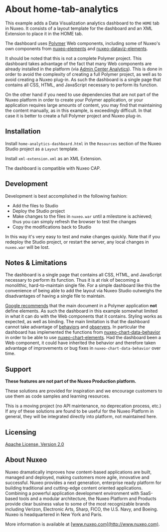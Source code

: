 # About **home-tab-analytics**

This example adds a Data Visualization analytics dashboard to the `HOME` tab in Nuxeo. It consists of a layout template for the dashboard and an XML Extension to place it in the HOME tab.

The dashboard uses [Polymer](https://www.polymer-project.org/1.0/) Web components, including some of Nuxeo's own components from [nuxeo-elements](https://doc.nuxeo.com/display/NXDOC/Nuxeo+Elements) and [nuxeo-dataviz-elements](https://doc.nuxeo.com/display/NXDOC/Data+Visualization).

It should be noted that this is not a complete Polymer project. This dashboard takes advantage of the fact that many Web components are already installed in the platform (via [Admin Center Analytics](https://github.com/nuxeo/nuxeo/tree/master/nuxeo-features/nuxeo-admin-center/nuxeo-admin-center-analytics)). This is done in order to avoid the complexity of creating a full Polymer project, as well as to avoid creating a Nuxeo plug-in. As such the dashboard is a single page that contains all CSS, HTML, and JavaScript necessary to perform its function.

On the other hand if you need to use dependencies that are not part of the Nuxeo platform in order to create your Polymer application, or your application requires large amounts of content, you may find that maintaining the content manually, as in this example, is exceedingly difficult. In that case it is better to create a full Polymer project and Nuxeo plug-in.

## Installation

Install `home-analytics-dashboard.html` in the `Resources` section of the Nuxeo Studio project as a `Layout` template.

Install `xml-extension.xml` as an XML Extension.

The dashboard is compatible with Nuxeo CAP.

## Development

Development is best accomplished in the following fashion:

* Add the files to Studio
* Deploy the Studio project
* Make changes to the files in `nuxeo.war` until a milestone is achieved; thus you can simply refresh the browser to test the changes
* Copy the modifications back to Studio

In this way it's very easy to test and make changes quickly. Note that if you redeploy the Studio project, or restart the server, any local changes in `nuxeo.war` will be lost.

## Notes & Limitations

The dashboard is a single page that contains all CSS, HTML, and JavaScript necessary to perform its function. Thus it is at risk of becoming a monolithic, hard-to-maintain single file. For a simple dashboard like this the convenience of being able to add the layout via Nuxeo Studio outweighs the disadvantages of having a single file to maintain.

[Google recommends](https://www.polymer-project.org/1.0/docs/devguide/registering-elements#main-document-definitions) that the main document in a Polymer application **not** define elements. As such the dashboard in this example somewhat limited in what it can do with the Web components that it contains. Styling works as expected, as well as binding. The main limitation is that the dashboard cannot take advantage of [behaviors](https://www.polymer-project.org/1.0/docs/devguide/behaviors) and [observers](https://www.polymer-project.org/1.0/docs/devguide/properties#change-callbacks). In particular the dashboard has implemented the functions from [nuxeo-chart-data-behavior](https://github.com/nuxeo/nuxeo/blob/master/nuxeo-features/nuxeo-admin-center/nuxeo-admin-center-analytics/src/main/elements/nuxeo-chart-data-behavior/nuxeo-chart-data-behavior.html) in order to be able to use [nuxeo-chart-elements](https://github.com/nuxeo/chart-elements). Had the dashboard been a Web component, it could have inherited the behavior and therefore taken advantage of improvements or bug fixes in `nuxeo-chart-data-behavior` over time.

## Support

**These features are not part of the Nuxeo Production platform.**

These solutions are provided for inspiration and we encourage customers to use them as code samples and learning resources.

This is a moving project (no API maintenance, no deprecation process, etc.) If any of these solutions are found to be useful for the Nuxeo Platform in general, they will be integrated directly into platform, not maintained here.

## Licensing

[Apache License, Version 2.0](http://www.apache.org/licenses/LICENSE-2.0)

## About Nuxeo

Nuxeo dramatically improves how content-based applications are built, managed and deployed, making customers more agile, innovative and successful. Nuxeo provides a next generation, enterprise ready platform for building traditional and cutting-edge content oriented applications. Combining a powerful application development environment with SaaS-based tools and a modular architecture, the Nuxeo Platform and Products provide clear business value to some of the most recognizable brands including Verizon, Electronic Arts, Sharp, FICO, the U.S. Navy, and Boeing. Nuxeo is headquartered in New York and Paris.

More information is available at [www.nuxeo.com](http://www.nuxeo.com).
